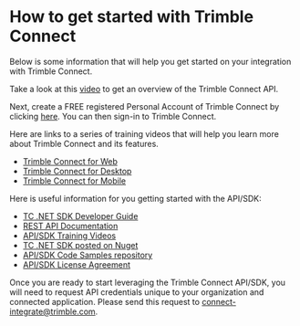 # How to get started with Trimble Connect

Below is some information that will help you get started on your integration with Trimble Connect.

Take a look at this [video](https://www.youtube.com/playlist?list=PLB3LvMW41rgbYMnTAV7hchEbv9rB0G7A2 "video") to get an overview of the Trimble Connect API.

Next, create a FREE registered Personal Account of Trimble Connect by clicking [here](http://connect.trimble.com/get-started). You can then sign-in to Trimble Connect.

Here are links to a series of training videos that will help you learn more about Trimble Connect and its features.

* [Trimble Connect for Web](https://www.youtube.com/playlist?list=PLB3LvMW41rga7Qz1WIBooFg53KO9_Dh28 "TCW")
* [Trimble Connect for Desktop](https://www.youtube.com/playlist?list=PLB3LvMW41rgb5Adn0GWNblnUEpB6BxY1q "TCD")
* [Trimble Connect for Mobile](https://www.youtube.com/playlist?list=PLB3LvMW41rgZeEP3IeqTU5gwy-G7ShvQr "TCM")

Here is useful information for you getting started with the API/SDK:

* [TC .NET SDK Developer Guide](documentation/Developer%20Guide.md)
* [REST API Documentation](https://gteam.zendesk.com/hc/en-us/articles/207222356-API-v2-0)
* [API/SDK Training Videos](https://www.youtube.com/playlist?list=PLB3LvMW41rgbYMnTAV7hchEbv9rB0G7A2)
* [TC .NET SDK posted on Nuget](https://www.nuget.org/profiles/TrimbleConnect)
* [API/SDK Code Samples repository](https://github.com/Trimble-Connect/samples)
* [API/SDK License Agreement](https://gteam.zendesk.com/hc/en-us/articles/207161976--NET-SDK-Licensing-)

Once you are ready to start leveraging the Trimble Connect API/SDK, you will need to request API credentials unique to your organization and connected application. Please send this request to <connect-integrate@trimble.com>. 
